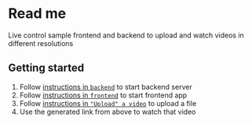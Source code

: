 # Read me

Live control sample frontend and backend to upload and watch videos in different resolutions

## Getting started

1. Follow [instructions in `backend`](backend/README.md) to start backend server
1. Follow [instructions in `frontend`](frontend/README.md) to start frontend app
1. Follow [instructions in `"Upload" a video`](backend/README.md) to upload a file
1. Use the generated link from above to watch that video

